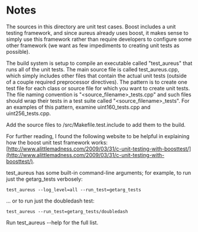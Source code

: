 # Notes
The sources in this directory are unit test cases.  Boost includes a
unit testing framework, and since aureus already uses boost, it makes
sense to simply use this framework rather than require developers to
configure some other framework (we want as few impediments to creating
unit tests as possible).

The build system is setup to compile an executable called "test_aureus"
that runs all of the unit tests.  The main source file is called
test_aureus.cpp, which simply includes other files that contain the
actual unit tests (outside of a couple required preprocessor
directives).  The pattern is to create one test file for each class or
source file for which you want to create unit tests.  The file naming
convention is "<source_filename>_tests.cpp" and such files should wrap
their tests in a test suite called "<source_filename>_tests".  For an
examples of this pattern, examine uint160_tests.cpp and
uint256_tests.cpp.

Add the source files to /src/Makefile.test.include to add them to the build.

For further reading, I found the following website to be helpful in
explaining how the boost unit test framework works:
[http://www.alittlemadness.com/2009/03/31/c-unit-testing-with-boosttest/](http://www.alittlemadness.com/2009/03/31/c-unit-testing-with-boosttest/).

test_aureus has some built-in command-line arguments; for
example, to run just the getarg_tests verbosely:

    test_aureus --log_level=all --run_test=getarg_tests

... or to run just the doubledash test:

    test_aureus --run_test=getarg_tests/doubledash

Run  test_aureus --help   for the full list.

